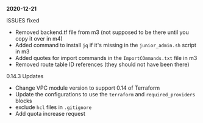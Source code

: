 **2020-12-21**

ISSUES fixed
* Removed backend.tf file from m3 (not supposed to be there until you copy it over in m4)
* Added command to install `jq` if it's missing in the `junior_admin.sh` script in m3
* Added quotes for import commands in the `ImportCOmmands.txt` file in m3
* Removed route table ID references (they should not have been there)

0.14.3 Updates
* Change VPC module version to support 0.14 of Terraform
* Update the configurations to use the `terraform` and `required_providers` blocks
* exclude `hcl` files in `.gitignore`
* Add quota increase request
